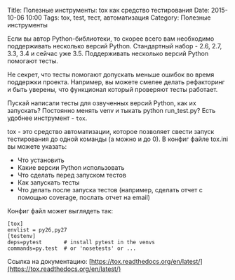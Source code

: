 Title: Полезные инструменты: tox как средство тестирования
Date: 2015-10-06 10:00
Tags: tox, test, тест, автоматизация
Category: Полезные инструменты

Если вы автор Python-библиотеки, то скорее всего вам необходимо поддерживать несколько версий Python.
Стандартный набор - 2.6, 2.7, 3.3, 3.4 и сейчас уже 3.5. Поддерживать несколько версий Python помогают тесты. 

Не секрет, что тесты помогают допускать меньше ошибок во время поддержки проекта. Например, вы можете смелее делать рефакторинг и быть уверены, что функционал который проверяют тесты работает. 

Пускай написали тесты для озвученных версий Python, как их запускать? Постоянно менять venv и тыкать python run_test.py?
Есть удобнее инструмент - ```tox```.

tox - это средство автоматизации, которое позволяет свести запуск тестирования до одной команды (а можно и до 0).
В конфиг файле tox.ini вы можете указать:

- Что установить
- Какие версии Python использовать
- Что сделать перед запуском тестов
- Как запускать тесты
- Что делать после запуска тестов (например, сделать отчет с помощью coverage, послать отчет на email)

Конфиг файл может выглядеть так:

```
[tox]
envlist = py26,py27
[testenv]
deps=pytest       # install pytest in the venvs
commands=py.test  # or 'nosetests' or ...
```

Ссылка на документацию: [https://tox.readthedocs.org/en/latest/](https://tox.readthedocs.org/en/latest/)
